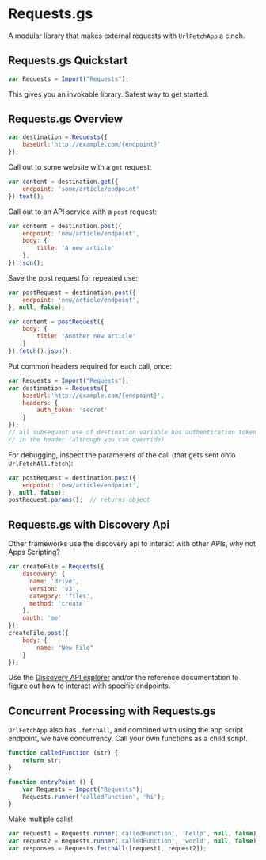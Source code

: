 # Requests.gs

A modular library that makes external requests with `UrlFetchApp` a cinch.

## Requests.gs Quickstart

```js
var Requests = Import("Requests");
```

This gives you an invokable library. Safest way to get started.

## Requests.gs Overview

```js
var destination = Requests({
	baseUrl:'http://example.com/{endpoint}'
});
```

Call out to some website with a `get` request:

```js
var content = destination.get({
	endpoint: 'some/article/endpoint'
}).text();
```

Call out to an API service with a `post` request:

```js
var content = destination.post({
	endpoint: 'new/article/endpoint',
	body: {
		title: 'A new article'
	},
}).json();
```

Save the post request for repeated use:

```js
var postRequest = destination.post({
	endpoint: 'new/article/endpoint',
}, null, false);

var content = postRequest({
	body: {
		title: 'Another new article'
	}
}).fetch().json();
```

Put common headers required for each call, once:

```js
var Requests = Import("Requests");
var destination = Requests({
	baseUrl:'http://example.com/{endpoint}',
	headers: {
		auth_token: 'secret'
	}
});
// all subsequent use of destination variable has authentication token 
// in the header (although you can override)
```

For debugging, inspect the parameters of the call (that gets sent onto `UrlFetchAll.fetch`):

```js
var postRequest = destination.post({
	endpoint: 'new/article/endpoint',
}, null, false);
postRequest.params();  // returns object
```

## Requests.gs with Discovery Api

Other frameworks use the discovery api to interact with other APIs, why not Apps Scripting?

```js
var createFile = Requests({
    discovery: {
      name: 'drive',
      version: 'v3',
      category: 'files',
      method: 'create'
    },
	oauth: 'me'
});
createFile.post({
	body: {
		name: "New File"
	}
});
```

Use the [Discovery API explorer](https://developers.google.com/apis-explorer/#p/discovery/v1/discovery.apis.getRest) and/or the reference documentation to figure out how to interact with specific endpoints.

## Concurrent Processing with Requests.gs

`UrlFetchApp` also has `.fetchAll`, and combined with using the app script endpoint, we have concurrency. Call your own functions as a child script.

```js
function calledFunction (str) {
	return str;
}

function entryPoint () {
	var Requests = Import("Requests");
	Requests.runner('calledFunction', 'hi');
}
```

Make multiple calls!

```js
var request1 = Requests.runner('calledFunction', 'hello', null, false);
var request2 = Requests.runner('calledFunction', 'world', null, false);
var responses = Requests.fetchAll([request1, request2]);
```
